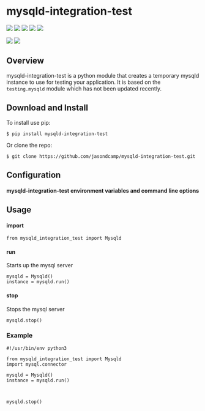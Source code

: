 # mysqld-integration-test
![](https://img.shields.io/pypi/v/mysqld-integration-test.svg) ![](https://img.shields.io/badge/status-alpha-red) ![](https://github.com/jasondcamp/mysqld-integration-test/actions/workflows/mysqld-integration-test.yml/badge.svg)  ![](https://img.shields.io/pypi/pyversions/mysqld-integration-test.svg) ![](https://img.shields.io/badge/license-Apache-lightgrey)

![](https://api.codeclimate.com/v1/badges/e5505727f2fa988debcb/maintainability) ![](https://api.codeclimate.com/v1/badges/e5505727f2fa988debcb/test_coverage)

## Overview
mysqld-integration-test is a python module that creates a temporary mysqld instance to use for testing your application. It is based on the `testing.mysqld` module which has not been updated recently.

## Download and Install
To install use pip:

    $ pip install mysqld-integration-test

Or clone the repo:

    $ git clone https://github.com/jasondcamp/mysqld-integration-test.git

## Configuration
#### mysqld-integration-test environment variables and command line options

## Usage

#### import

```
from mysqld_integration_test import Mysqld
```

#### run
Starts up the mysql server

```
mysqld = Mysqld()
instance = mysqld.run()
```

#### stop
Stops the mysql server
```
mysqld.stop()
```

### Example

```
#!/usr/bin/env python3

from mysqld_integration_test import Mysqld
import mysql.connector

mysqld = Mysqld()
instance = mysqld.run()



mysqld.stop()
```



